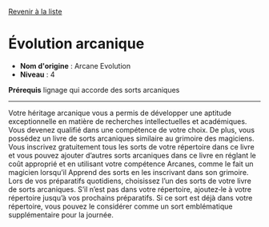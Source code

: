 [Revenir à la liste](..)

# Évolution arcanique

 * **Nom d'origine** : Arcane Evolution
 * **Niveau** : 4


<p><strong>Prérequis</strong>  lignage qui accorde des sorts arcaniques</p>
<hr>
<p>Votre héritage arcanique vous a permis de développer une aptitude exceptionnelle en matière de recherches intellectuelles et académiques. Vous devenez qualifié dans une compétence de votre choix. De plus, vous possédez un livre de sorts arcaniques similaire au grimoire des magiciens. Vous inscrivez gratuitement tous les sorts de votre répertoire dans ce livre et vous pouvez ajouter d’autres sorts arcaniques dans ce livre en réglant le coût approprié et en utilisant votre compétence Arcanes, comme le fait un magicien lorsqu’il Apprend des sorts en les inscrivant dans son grimoire. Lors de vos préparatifs quotidiens, choisissez l’un des sorts de votre livre de sorts arcaniques. S’il n’est pas dans votre répertoire, ajoutez‑le à votre répertoire jusqu’à vos prochains préparatifs. Si ce sort est déjà dans votre répertoire, vous pouvez le considérer comme un sort emblématique supplémentaire pour la journée.</p>